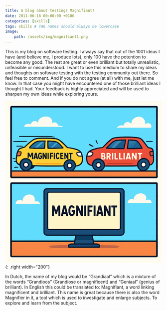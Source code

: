 ```yaml
---
title: A blog about testing? Magnifiant!
date: 2011-06-16 00:00:00 +0100
categories: [skills]
tags: skills # TAG names should always be lowercase
image:
    path: /assets/img/magnifiant1.png
---
```


This is my blog on software testing. I always say that out of the 1001 ideas I have (and believe me, I produce lots), only 100 have the potention to become any good. The rest are great or even brilliant but totally unrealistic, unfeasible or misunderstood. I want to use this medium to share my ideas and thoughts on software testing with the testing community out there. So feel free to comment. And if you do not agree (at all) with me, just let me know. In that case you might have encountered one of those brilliant ideas I thought I had. Your feedback is highly appreciated and will be used to sharpen my own ideas while exploring yours.

![Magnifiant](/assets/img/magnifiant2.png){: .right width="200"}

In Dutch, the name of my blog would be “Grandiaal” which is a mixture of the words “Grandioos” (Grandiose or magnificent) and “Geniaal” (genius of brilliant). In English this could be translated to: Magnifiant, a word linking magnificent and brilliant. This name is great because there is also the word Magnifier in it, a tool which is used to investigate and enlarge subjects. To explore and learn from the subject.
